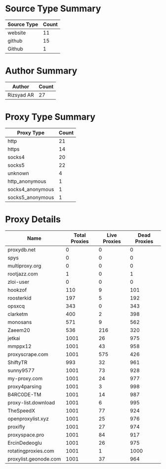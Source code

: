 # Source Type Summary

| Source Type | Count |
|-------------|-------|
| website | 11 |
| github | 15 |
| Github | 1 |


# Author Summary

| Author | Count |
|--------|-------|
| Rizsyad AR | 27 |


# Proxy Type Summary

| Proxy Type | Count |
|------------|-------|
| http | 21 |
| https | 14 |
| socks4 | 20 |
| socks5 | 22 |
| unknown | 4 |
| http_anonymous | 1 |
| socks4_anonymous | 1 |
| socks5_anonymous | 1 |


# Proxy Details

| Name | Total Proxies | Live Proxies | Dead Proxies |
|------|---------------|--------------|---------------|
| proxydb.net | 0 | 0 | 0 |
| spys | 0 | 0 | 0 |
| multiproxy.org | 0 | 0 | 0 |
| rootjazz.com | 1 | 0 | 1 |
| zloi-user | 0 | 0 | 0 |
| hookzof | 110 | 9 | 101 |
| roosterkid | 197 | 5 | 192 |
| opsxcq | 343 | 0 | 343 |
| clarketm | 400 | 2 | 398 |
| monosans | 571 | 9 | 562 |
| Zaeem20 | 536 | 216 | 320 |
| jetkai | 1001 | 26 | 975 |
| mmppx12 | 1001 | 43 | 958 |
| proxyscrape.com | 1001 | 575 | 426 |
| ShiftyTR | 993 | 32 | 961 |
| sunny9577 | 1001 | 73 | 928 |
| my-proxy.com | 1001 | 24 | 977 |
| proxy4parsing | 1001 | 3 | 998 |
| B4RC0DE-TM | 1001 | 14 | 987 |
| proxy-list.download | 1001 | 6 | 995 |
| TheSpeedX | 1001 | 77 | 924 |
| openproxylist.xyz | 1001 | 25 | 976 |
| proxifly | 1001 | 27 | 974 |
| proxyspace.pro | 1001 | 84 | 917 |
| ErcinDedeoglu | 1001 | 26 | 975 |
| rotatingproxies.com | 1001 | 1 | 1000 |
| proxylist.geonode.com | 1001 | 37 | 964 |
